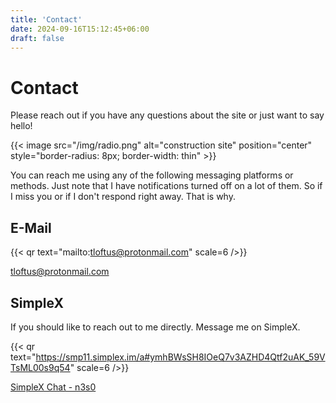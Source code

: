 ```yaml
---
title: 'Contact'
date: 2024-09-16T15:12:45+06:00
draft: false
---
```


# Contact

Please reach out if you have any questions about the site or just want to say 
hello!

{{< image src="/img/radio.png" alt="construction site" position="center" style="border-radius: 8px; border-width: thin" >}}

You can reach me using any of the following messaging platforms or methods. Just
note that I have notifications turned off on a lot of them. So if I miss you or
if I don't respond right away. That is why.

## E-Mail

{{< qr text="mailto:tloftus@protonmail.com" scale=6 />}}

[tloftus@protonmail.com](mailto:tloftus@protonmail.com)

## SimpleX

If you should like to reach out to me directly. Message me on SimpleX.

{{< qr text="https://smp11.simplex.im/a#ymhBWsSH8IOeQ7v3AZHD4Qtf2uAK_59VTsML00s9q54" scale=6 />}}

[SimpleX Chat - n3s0](https://smp11.simplex.im/a#ymhBWsSH8IOeQ7v3AZHD4Qtf2uAK_59VTsML00s9q54)
